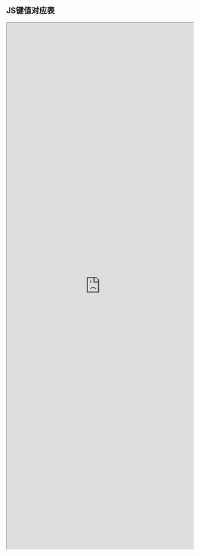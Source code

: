 ## JS键值对应表

<iframe src="https://faysunshine.com/dist/tools/jsKeyCode.html" width="100%" height="1420px" scrolling="no"></iframe>